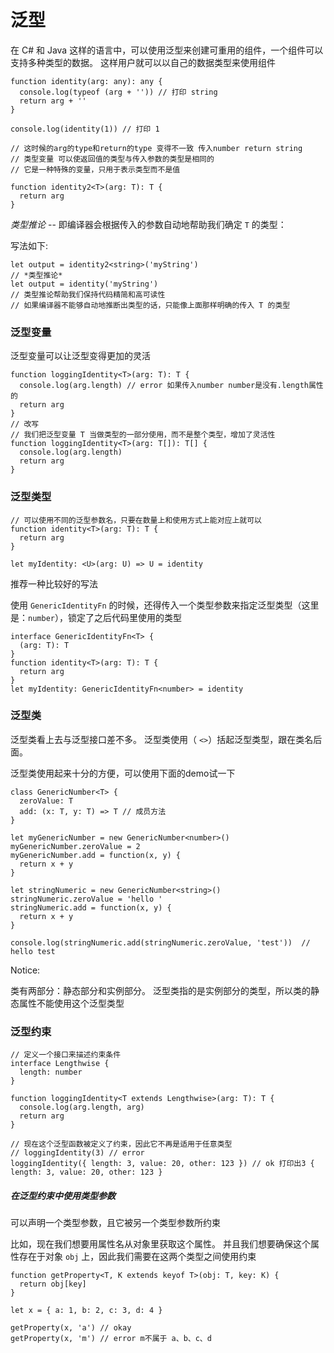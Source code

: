 # 泛型



在 C# 和 Java 这样的语言中，可以使用泛型来创建可重用的组件，一个组件可以支持多种类型的数据。 这样用户就可以以自己的数据类型来使用组件



```
function identity(arg: any): any {
  console.log(typeof (arg + '')) // 打印 string
  return arg + ''
}

console.log(identity(1)) // 打印 1

// 这时候的arg的type和return的type 变得不一致 传入number return string
// 类型变量 可以使返回值的类型与传入参数的类型是相同的
// 它是一种特殊的变量，只用于表示类型而不是值

function identity2<T>(arg: T): T {
  return arg
}
```



*类型推论* -- 即编译器会根据传入的参数自动地帮助我们确定 `T` 的类型：



写法如下:



```
let output = identity2<string>('myString')
// *类型推论* 
let output = identity('myString')
// 类型推论帮助我们保持代码精简和高可读性
// 如果编译器不能够自动地推断出类型的话，只能像上面那样明确的传入 T 的类型
```



### 泛型变量



泛型变量可以让泛型变得更加的灵活



```
function loggingIdentity<T>(arg: T): T {
  console.log(arg.length) // error 如果传入number number是没有.length属性的
  return arg
}
// 改写
// 我们把泛型变量 T 当做类型的一部分使用，而不是整个类型，增加了灵活性
function loggingIdentity<T>(arg: T[]): T[] {
  console.log(arg.length)
  return arg
}
```



### 泛型类型



```
// 可以使用不同的泛型参数名，只要在数量上和使用方式上能对应上就可以
function identity<T>(arg: T): T {
  return arg
}

let myIdentity: <U>(arg: U) => U = identity
```



推荐一种比较好的写法



使用 `GenericIdentityFn` 的时候，还得传入一个类型参数来指定泛型类型（这里是：`number`），锁定了之后代码里使用的类型



```
interface GenericIdentityFn<T> {
  (arg: T): T
}
function identity<T>(arg: T): T {
  return arg
}
let myIdentity: GenericIdentityFn<number> = identity
```



### 泛型类



泛型类看上去与泛型接口差不多。 泛型类使用（ `<>`）括起泛型类型，跟在类名后面。



泛型类使用起来十分的方便，可以使用下面的demo试一下



```
class GenericNumber<T> {
  zeroValue: T
  add: (x: T, y: T) => T // 成员方法
}

let myGenericNumber = new GenericNumber<number>()
myGenericNumber.zeroValue = 2
myGenericNumber.add = function(x, y) {
  return x + y
}

let stringNumeric = new GenericNumber<string>()
stringNumeric.zeroValue = 'hello '
stringNumeric.add = function(x, y) {
  return x + y
}

console.log(stringNumeric.add(stringNumeric.zeroValue, 'test'))  // hello test
```



Notice:



类有两部分：静态部分和实例部分。 泛型类指的是实例部分的类型，所以类的静态属性不能使用这个泛型类型



### 泛型约束



```
// 定义一个接口来描述约束条件
interface Lengthwise {
  length: number
}

function loggingIdentity<T extends Lengthwise>(arg: T): T {
  console.log(arg.length, arg)
  return arg
}

// 现在这个泛型函数被定义了约束，因此它不再是适用于任意类型
// loggingIdentity(3) // error
loggingIdentity({ length: 3, value: 20, other: 123 }) // ok 打印出3 { length: 3, value: 20, other: 123 }
```



##### 在泛型约束中使用类型参数



可以声明一个类型参数，且它被另一个类型参数所约束



比如，现在我们想要用属性名从对象里获取这个属性。 并且我们想要确保这个属性存在于对象 `obj` 上，因此我们需要在这两个类型之间使用约束



```
function getProperty<T, K extends keyof T>(obj: T, key: K) {
  return obj[key]
}

let x = { a: 1, b: 2, c: 3, d: 4 }

getProperty(x, 'a') // okay
getProperty(x, 'm') // error m不属于 a、b、c、d
```
